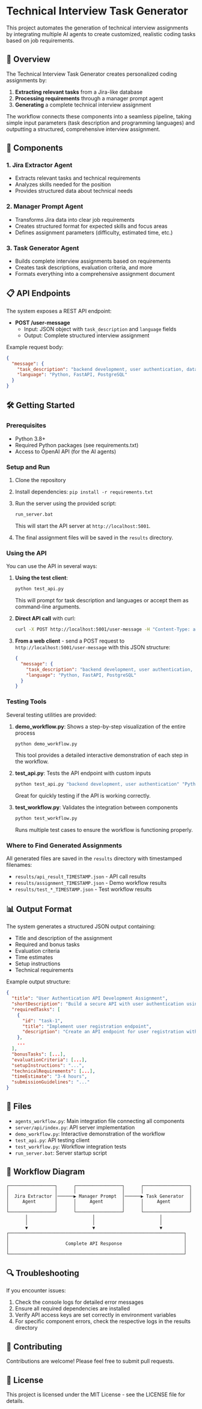 # Technical Interview Task Generator

This project automates the generation of technical interview assignments by integrating multiple AI agents to create customized, realistic coding tasks based on job requirements.

## 🌟 Overview

The Technical Interview Task Generator creates personalized coding assignments by:

1. **Extracting relevant tasks** from a Jira-like database
2. **Processing requirements** through a manager prompt agent
3. **Generating** a complete technical interview assignment

The workflow connects these components into a seamless pipeline, taking simple input parameters (task description and programming languages) and outputting a structured, comprehensive interview assignment.

## 🚀 Components

### 1. Jira Extractor Agent
- Extracts relevant tasks and technical requirements
- Analyzes skills needed for the position
- Provides structured data about technical needs

### 2. Manager Prompt Agent
- Transforms Jira data into clear job requirements
- Creates structured format for expected skills and focus areas
- Defines assignment parameters (difficulty, estimated time, etc.)

### 3. Task Generator Agent
- Builds complete interview assignments based on requirements
- Creates task descriptions, evaluation criteria, and more
- Formats everything into a comprehensive assignment document

## 📋 API Endpoints

The system exposes a REST API endpoint:

- **POST /user-message**
  - Input: JSON object with `task_description` and `language` fields
  - Output: Complete structured interview assignment

Example request body:
```json
{
  "message": {
    "task_description": "backend development, user authentication, database design, API endpoints",
    "language": "Python, FastAPI, PostgreSQL"
  }
}
```

## 🛠️ Getting Started

### Prerequisites
- Python 3.8+
- Required Python packages (see requirements.txt)
- Access to OpenAI API (for the AI agents)

### Setup and Run
1. Clone the repository
2. Install dependencies: `pip install -r requirements.txt`
3. Run the server using the provided script:
   ```bash
   run_server.bat
   ```
   This will start the API server at `http://localhost:5001`.

4. The final assignment files will be saved in the `results` directory.

### Using the API

You can use the API in several ways:

1. **Using the test client**:
   ```bash
   python test_api.py
   ```
   This will prompt for task description and languages or accept them as command-line arguments.

2. **Direct API call** with curl:
   ```bash
   curl -X POST http://localhost:5001/user-message -H "Content-Type: application/json" -d "{\"message\":{\"task_description\":\"backend development, authentication\",\"language\":\"Python, FastAPI\"}}"
   ```

3. **From a web client** - send a POST request to `http://localhost:5001/user-message` with this JSON structure:
   ```json
   {
     "message": {
       "task_description": "backend development, user authentication, database design",
       "language": "Python, FastAPI, PostgreSQL"
     }
   }
   ```

### Testing Tools

Several testing utilities are provided:

1. **demo_workflow.py**: Shows a step-by-step visualization of the entire process
   ```bash
   python demo_workflow.py
   ```
   This tool provides a detailed interactive demonstration of each step in the workflow.

2. **test_api.py**: Tests the API endpoint with custom inputs
   ```bash
   python test_api.py "backend development, user authentication" "Python, FastAPI"
   ```
   Great for quickly testing if the API is working correctly.

3. **test_workflow.py**: Validates the integration between components
   ```bash
   python test_workflow.py
   ```
   Runs multiple test cases to ensure the workflow is functioning properly.

### Where to Find Generated Assignments

All generated files are saved in the `results` directory with timestamped filenames:

- `results/api_result_TIMESTAMP.json` - API call results
- `results/assignment_TIMESTAMP.json` - Demo workflow results
- `results/test_*_TIMESTAMP.json` - Test workflow results

## 📊 Output Format

The system generates a structured JSON output containing:

- Title and description of the assignment
- Required and bonus tasks
- Evaluation criteria
- Time estimates
- Setup instructions
- Technical requirements

Example output structure:
```json
{
  "title": "User Authentication API Development Assignment",
  "shortDescription": "Build a secure API with user authentication using Python and FastAPI",
  "requiredTasks": [
    {
      "id": "task-1",
      "title": "Implement user registration endpoint",
      "description": "Create an API endpoint for user registration with proper validation"
    },
    ...
  ],
  "bonusTasks": [...],
  "evaluationCriteria": [...],
  "setupInstructions": "...",
  "technicalRequirements": [...],
  "timeEstimate": "3-4 hours",
  "submissionGuidelines": "..."
}
```

## 📄 Files

- `agents_workflow.py`: Main integration file connecting all components
- `server/api/index.py`: API server implementation
- `demo_workflow.py`: Interactive demonstration of the workflow
- `test_api.py`: API testing client
- `test_workflow.py`: Workflow integration tests
- `run_server.bat`: Server startup script

## 🔄 Workflow Diagram

```
┌─────────────────┐      ┌─────────────────┐      ┌─────────────────┐
│                 │      │                 │      │                 │
│  Jira Extractor │──────▶ Manager Prompt  │──────▶ Task Generator  │
│     Agent       │      │     Agent       │      │     Agent       │
│                 │      │                 │      │                 │
└─────────────────┘      └─────────────────┘      └─────────────────┘
       │                        │                        │
       │                        │                        │
       ▼                        ▼                        ▼
┌─────────────────────────────────────────────────────────────────┐
│                                                                 │
│                     Complete API Response                       │
│                                                                 │
└─────────────────────────────────────────────────────────────────┘
```

## 🔍 Troubleshooting

If you encounter issues:

1. Check the console logs for detailed error messages
2. Ensure all required dependencies are installed
3. Verify API access keys are set correctly in environment variables
4. For specific component errors, check the respective logs in the results directory

## 🤝 Contributing

Contributions are welcome! Please feel free to submit pull requests.

## 📝 License

This project is licensed under the MIT License - see the LICENSE file for details.
